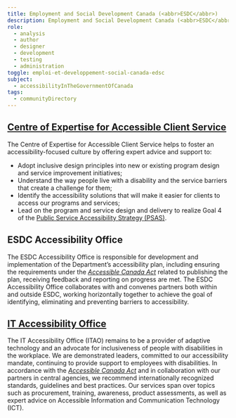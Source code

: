 ```yaml
---
title: Employment and Social Development Canada (<abbr>ESDC</abbr>)
description: Employment and Social Development Canada (<abbr>ESDC</abbr>) works to improve the standard of living and quality of life for all Canadians. We do this by promoting a labour force that is highly skilled. We also promote an efficient and inclusive labour market. ESDC has multiple teams working in digital accessibility with the goal of creating a barrier free environment for Canadians and employees!
role:
  - analysis
  - author
  - designer
  - development
  - testing
  - administration
toggle: emploi-et-developpement-social-canada-edsc
subject:
  - accessibilityInTheGovernmentOfCanada
tags:
  - communityDirectory
---
```


<div class="row wb-eqht gc-srvinfo">
<div class="col-md-6">
<h2 class="h4"><a href="https://ceacs-cesca.github.io">Centre of Expertise for Accessible Client Service</a></h2>

The Centre of Expertise for Accessible Client Service helps to foster an accessibility-focused culture by offering expert advice and support to:

- Adopt inclusive design principles into new or existing program design and service improvement initiatives;
- Understand the way people live with a disability and the service barriers that create a challenge for them;
- Identify the accessibility solutions that will make it easier for clients to access our programs and services;
- Lead on the program and service design and delivery to realize Goal 4 of the [Public Service Accessibility Strategy (<abbr>PSAS</abbr>)](https://www.canada.ca/en/government/publicservice/wellness-inclusion-diversity-public-service/diversity-inclusion-public-service/accessibility-public-service/accessibility-strategy-public-service-toc.html).

</div>
<div class="col-md-6">
<h2 class="h4">ESDC Accessibility Office</h2>

The ESDC Accessibility Office is responsible for development and implementation of the Department’s accessibility plan, including ensuring the requirements under the _[Accessible Canada Act](https://www.canada.ca/en/employment-social-development/programs/accessible-canada.html)_ related to publishing the plan, receiving feedback and reporting on progress are met. The ESDC Accessibility Office collaborates with and convenes partners both within and outside ESDC, working horizontally together to achieve the goal of identifying, eliminating and preventing barriers to accessibility.

</div>
<div class="col-md-6">
<h2 class="h4"><a href="https://bati-itao.github.io">IT Accessibility Office</a></h2>

The IT Accessibility Office (<abbr>ITAO</abbr>) remains to be a provider of adaptive technology and an advocate for inclusiveness of people with disabilities in the workplace. We are demonstrated leaders, committed to our accessibility mandate, continuing to provide support to employees with disabilities. In accordance with the _[Accessible Canada Act](https://www.canada.ca/en/employment-social-development/programs/accessible-canada.html)_ and in collaboration with our partners in central agencies, we recommend internationally recognized standards, guidelines and best practices. Our services span over topics such as procurement, training, awareness, product assessments, as well as expert advice on Accessible Information and Communication Technology (<abbr>ICT</abbr>).

</div>
</div>
